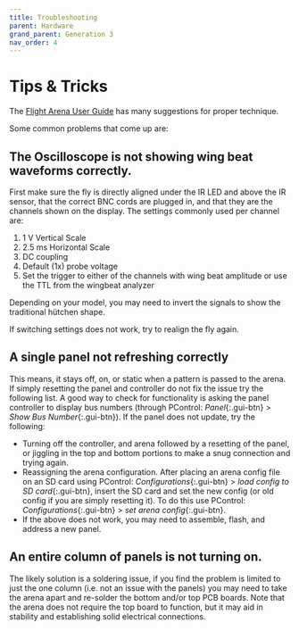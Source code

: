 ```yaml
---
title: Troubleshooting
parent: Hardware
grand_parent: Generation 3
nav_order: 4
---
```


# Tips & Tricks

The [Flight Arena User Guide](../../Software/docs/g2-user-guide.md) has many suggestions for proper technique.

Some common problems that come up are:

## The Oscilloscope is not showing wing beat waveforms correctly. 

First make sure the fly is directly aligned under the IR LED and above the IR sensor, that the correct BNC cords are plugged in, and that they are the channels shown on the display. The settings commonly used per channel are:
1. 1 V Vertical Scale
1. 2.5 ms Horizontal Scale
1. DC coupling
1. Default (1x) probe voltage
1. Set the trigger to either of the channels with wing beat amplitude or use the TTL from the wingbeat analyzer

Depending on your model, you may need to invert the signals to show the traditional hütchen shape.

If switching settings does not work, try to realign the fly again. 

## A single panel not refreshing correctly

This means, it stays off, on, or static when a pattern is passed to the arena. If simply resetting the panel and controller do not fix the issue try the following list. A good way to check for functionality is asking the panel controller to display bus numbers (through PControl: *Panel*{:.gui-btn} > *Show Bus Number*{:.gui-btn}). If the panel does not update, try the following:

- Turning off the controller, and arena followed by a resetting of the panel, or jiggling in the top and bottom portions to make a snug connection and trying again.
- Reassigning the arena configuration. After placing an arena config file on an SD card using PControl: *Configurations*{:.gui-btn} > *load config to SD card*{:.gui-btn}, insert the SD card and set the new config (or old config if you are simply resetting it). To do this use PControl: *Configurations*{:.gui-btn} > *set arena config*{:.gui-btn}.
- If the above does not work, you may need to assemble, flash, and address a new panel.

## An entire column of panels is not turning on.

The likely solution is a soldering issue, if you find the problem is limited to just the one column (i.e. not an issue with the panels) you may need to take the arena apart and re-solder the bottom and/or top PCB boards. Note that the arena does not require the top board to function, but it may aid in stability and establishing solid electrical connections. 